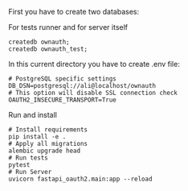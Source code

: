 First you have to create two databases:

For tests runner and for server itself

```
createdb ownauth;
createdb ownauth_test;
```

In this current directory you have to create .env file:

```
# PostgreSQL specific settings
DB_DSN=postgresql://ali@localhost/ownauth
# This option will disable SSL connection check
OAUTH2_INSECURE_TRANSPORT=True
```

Run and install

```
# Install requirements
pip install -e .
# Apply all migrations
alembic upgrade head
# Run tests
pytest
# Run Server
uvicorn fastapi_oauth2.main:app --reload
```
